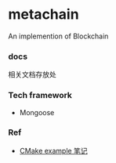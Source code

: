 # metachain
An implemention of Blockchain

### docs

相关文档存放处

### Tech framework

- Mongoose

### Ref

- [CMake example 笔记](https://blog.csdn.net/dbzhang800/article/details/6314073)
